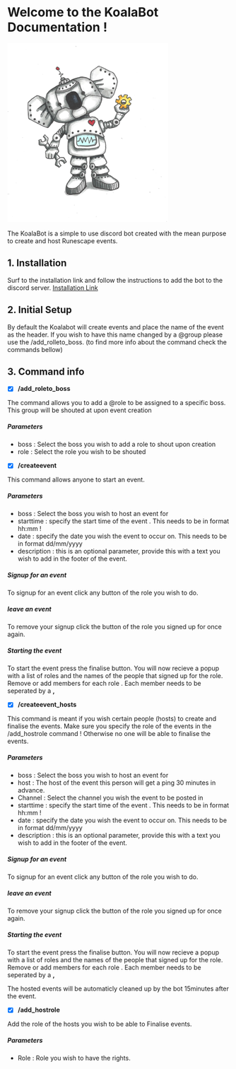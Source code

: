 # Welcome to the KoalaBot Documentation ! 
![KoalaBot](/Docs/Koala%20Robot%205%202021.png)

The KoalaBot is a simple to use discord bot created with the mean purpose to create and host Runescape events. 


## 1. Installation

Surf to the installation link and follow the instructions to add the bot to the discord server. 
[Installation Link](https://discord.com/api/oauth2/authorize?client_id=961723470843088956&permissions=1634705340480&scope=bot%20applications.commands)

## 2. Initial Setup

By default the Koalabot will create events and place the name of the event as the header. 
If you wish to have this name changed by a @group please use the /add_rolleto_boss. (to find more info about the command check the commands bellow)

## 3. Command info

- [x] **/add_roleto_boss**

The command allows you to add a @role to be assigned to a specific boss. This group will be shouted at upon event creation

##### Parameters
- boss : Select the boss you wish to add a role to shout upon creation
- role : Select the role you wish to be shouted

- [x] **/createevent**

This command allows anyone to start an event. 

##### Parameters
- boss : Select the boss you wish to host an event for
- starttime : specify the start time of the event . This needs to be in format hh:mm !
- date : specify the date you wish the event to occur on. This needs to be in format dd/mm/yyyy
- description : this is an optional parameter, provide this with a text you wish to add in the footer of the event. 

##### Signup for an event

To signup for an event click any button of the role you wish to do.

##### leave an event

To remove your signup click the button of the role you signed up for once again. 

##### Starting the event 

To start the event press the finalise button. 
You will now recieve a popup with a list of roles and the names of the people that signed up for the role. 
Remove or add members for each role . Each member needs to be seperated by a **,**

- [x] **/createevent_hosts**

This command is meant if you wish certain people (hosts) to create and finalise the events. 
Make sure you specify the role of the events in the /add_hostrole command ! Otherwise no one will be able to finalise the events.

##### Parameters
- boss : Select the boss you wish to host an event for
- host : The host of the event this person will get a ping 30 minutes in advance.
- Channel : Select the channel you wish the event to be posted in
- starttime : specify the start time of the event . This needs to be in format hh:mm !
- date : specify the date you wish the event to occur on. This needs to be in format dd/mm/yyyy
- description : this is an optional parameter, provide this with a text you wish to add in the footer of the event. 

##### Signup for an event

To signup for an event click any button of the role you wish to do.

##### leave an event

To remove your signup click the button of the role you signed up for once again. 

##### Starting the event 

To start the event press the finalise button. 
You will now recieve a popup with a list of roles and the names of the people that signed up for the role. 
Remove or add members for each role . Each member needs to be seperated by a **,**

The hosted events will be automaticly cleaned up by the bot 15minutes after the event. 

- [x] **/add_hostrole**

Add the role of the hosts you wish to be able to Finalise events. 

##### Parameters

- Role : Role you wish to have the rights. 